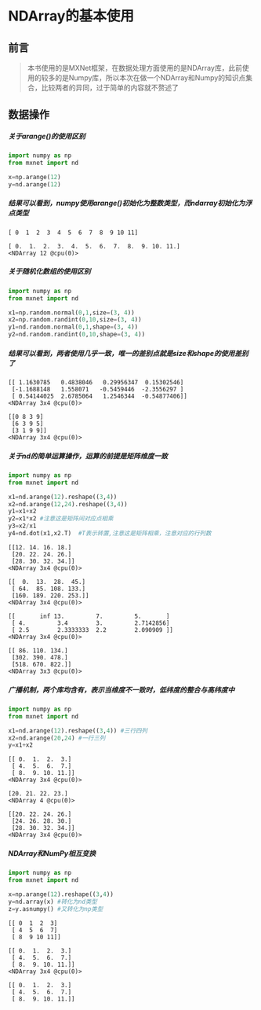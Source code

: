 # NDArray的基本使用



## 前言

> 本书使用的是MXNet框架，在数据处理方面使用的是NDArray库，此前使用的较多的是Numpy库，所以本次在做一个NDArray和Numpy的知识点集合，比较两者的异同，过于简单的内容就不赘述了



## 数据操作

##### 关于arange()的使用区别

```python
import numpy as np
from mxnet import nd

x=np.arange(12)
y=nd.arange(12)
```

##### 结果可以看到，numpy使用arange()初始化为整数类型，而ndarray初始化为浮点类型

```
[ 0  1  2  3  4  5  6  7  8  9 10 11]

[ 0.  1.  2.  3.  4.  5.  6.  7.  8.  9. 10. 11.]
<NDArray 12 @cpu(0)>
```



##### 关于随机化数组的使用区别

```python
import numpy as np
from mxnet import nd

x1=np.random.normal(0,1,size=(3, 4))
x2=np.random.randint(0,10,size=(3, 4))
y1=nd.random.normal(0,1,shape=(3, 4))
y2=nd.random.randint(0,10,shape=(3, 4))
```

##### 结果可以看到，两者使用几乎一致，唯一的差别点就是size和shape的使用差别了

```
[[ 1.1630785   0.4838046   0.29956347  0.15302546]
 [-1.1688148   1.558071   -0.5459446  -2.3556297 ]
 [ 0.54144025  2.6785064   1.2546344  -0.54877406]]
<NDArray 3x4 @cpu(0)>

[[0 8 3 9]
 [6 3 9 5]
 [3 1 9 9]]
<NDArray 3x4 @cpu(0)>
```



##### 关于nd的简单运算操作，运算的前提是矩阵维度一致

```python
import numpy as np
from mxnet import nd

x1=nd.arange(12).reshape((3,4))
x2=nd.arange(12,24).reshape((3,4))
y1=x1+x2
y2=x1*x2 #注意这是矩阵间对应点相乘
y3=x2/x1
y4=nd.dot(x1,x2.T)  #T表示转置,注意这是矩阵相乘，注意对应的行列数
```

```
[[12. 14. 16. 18.]
 [20. 22. 24. 26.]
 [28. 30. 32. 34.]]
<NDArray 3x4 @cpu(0)>

[[  0.  13.  28.  45.]
 [ 64.  85. 108. 133.]
 [160. 189. 220. 253.]]
<NDArray 3x4 @cpu(0)>

[[       inf 13.         7.         5.       ]
 [ 4.         3.4        3.         2.7142856]
 [ 2.5        2.3333333  2.2        2.090909 ]]
<NDArray 3x4 @cpu(0)>

[[ 86. 110. 134.]
 [302. 390. 478.]
 [518. 670. 822.]]
<NDArray 3x3 @cpu(0)>

```



##### 广播机制，两个库均含有，表示当维度不一致时，低纬度的整合与高纬度中

```python
import numpy as np
from mxnet import nd

x1=nd.arange(12).reshape((3,4)) #三行四列
x2=nd.arange(20,24) #一行三列
y=x1+x2
```

```
[[ 0.  1.  2.  3.]
 [ 4.  5.  6.  7.]
 [ 8.  9. 10. 11.]]
<NDArray 3x4 @cpu(0)>

[20. 21. 22. 23.]
<NDArray 4 @cpu(0)>

[[20. 22. 24. 26.]  
 [24. 26. 28. 30.]
 [28. 30. 32. 34.]]
<NDArray 3x4 @cpu(0)>
```



##### NDArray和NumPy相互变换

```python
import numpy as np
from mxnet import nd

x=np.arange(12).reshape((3,4))
y=nd.array(x) #转化为nd类型
z=y.asnumpy() #又转化为np类型
```

```
[[ 0  1  2  3]
 [ 4  5  6  7]
 [ 8  9 10 11]]

[[ 0.  1.  2.  3.]
 [ 4.  5.  6.  7.]
 [ 8.  9. 10. 11.]]
<NDArray 3x4 @cpu(0)>

[[ 0.  1.  2.  3.]
 [ 4.  5.  6.  7.]
 [ 8.  9. 10. 11.]]
```

